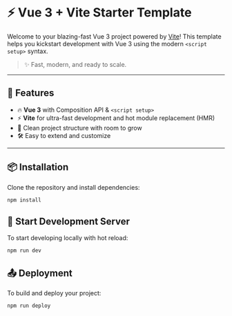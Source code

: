 # ⚡ Vue 3 + Vite Starter Template

Welcome to your blazing-fast Vue 3 project powered by [Vite](https://vitejs.dev)! This template helps you kickstart development with Vue 3 using the modern `<script setup>` syntax.

> ✨ Fast, modern, and ready to scale.

---

## 🚀 Features

- 🔥 **Vue 3** with Composition API & `<script setup>`
- ⚡ **Vite** for ultra-fast development and hot module replacement (HMR)
- 🧩 Clean project structure with room to grow
- 🛠️ Easy to extend and customize

---

## 📦 Installation

Clone the repository and install dependencies:

```bash
npm install
```

## 🧪 Start Development Server

To start developing locally with hot reload:

```bash
npm run dev
```


## 📤 Deployment

To build and deploy your project:

```bash
npm run deploy
```


